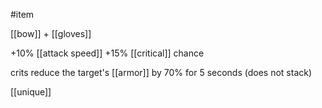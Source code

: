 #item

[[bow]] + [[gloves]]

+10% [[attack speed]]
+15% [[critical]] chance

crits reduce the target's [[armor]] by 70% for 5 seconds (does not stack)

[[unique]]